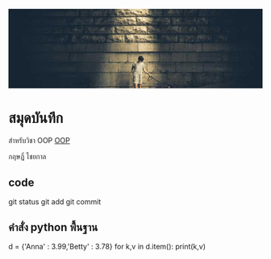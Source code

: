 ![download banner](./banner.jpg)


# สมุดบันทึก

สำหรับวิชา OOP [OOP](https://KritChaiyakarn.github.io)

กฤษฎิ์ ไชยกาล

## code

git status
git add
git commit

## คำสั่ง python พื้นฐาน

d = {'Anna' : 3.99,'Betty' : 3.78}
for k,v in d.item():
  print(k,v)
